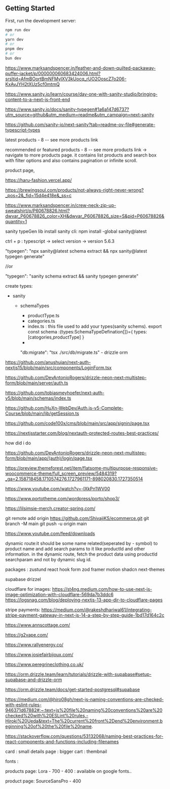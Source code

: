 ## Getting Started

First, run the development server:

```bash
npm run dev
# or
yarn dev
# or
pnpm dev
# or
bun dev
```

https://www.marksandspencer.in/feather-and-down-quilted-packaway-puffer-jacket/p/000000060683424006.html?srsltid=AfmBOortBmNFMyIXV3kUocq_rUO2OoscZ7o206-KxAvJYH2tXUz5cf0mtmQ

https://www.sanity.io/learn/course/day-one-with-sanity-studio/bringing-content-to-a-next-js-front-end

https://www.sanity.io/docs/sanity-typegen#1a6a147d6737?utm_source=github&utm_medium=readme&utm_campaign=next-sanity

https://github.com/sanity-io/next-sanity?tab=readme-ov-file#generate-typescript-types

latest products - 8 -- see more products link

recommended or featured products - 8 -- see more products link -> navigate to more products page. it contains list products and search box with filter options and also contains pagination or infinite scroll.

product page,

https://haru-fashion.vercel.app/

https://brewingsoul.com/products/not-always-right-never-wrong?_pos=2&_fid=15d4e418e&_ss=c


https://www.marksandspencer.in/crew-neck-zip-up-sweatshirt/p/P60678826.html?dwvar_P60678826_color=XH&dwvar_P60678826_size=S&pid=P60678826&quantity=1

      

sanity typeGen lib
install sanity cli: npm install -global sanity@latest

ctrl + p : typescript -> select version -> version 5.6.3

"typegen": "npx sanity@latest schema extract && npx sanity@latest typegen generate"

//or

"typegen": "sanity schema extract && sanity typegen generate"

create types:

- sanity

  - schemaTypes

    - productType.ts
    - categories.ts
    - index.ts : this file used to add your types(sanity schems).
      export const schema :{types:SchemaTypeDefination[]}={
      types:[catogories,productType]
      }
    -

    "db:migrate": "tsx ./src/db/migrate.ts" - drizzle orm

https://github.com/anushujan/next-auth-nextjs15/blob/main/src/components/LoginForm.tsx

https://github.com/DevAntonioRogers/drizzle-neon-next-multistep-form/blob/main/server/auth.ts

https://github.com/tobiasmeyhoefer/next-auth-v5/blob/main/schemas/index.ts

https://github.com/HuXn-WebDev/Auth.js-v5-Complete-Course/blob/main/lib/getSession.ts

https://github.com/code100x/cms/blob/main/src/app/signin/page.tsx

https://nextjsstarter.com/blog/nextauth-protected-routes-best-practices/

how did i do

https://github.com/DevAntonioRogers/drizzle-neon-next-multistep-form/blob/main/app/(auth)/login/page.tsx

https://preview.themeforest.net/item/flatsome-multipurpose-responsive-woocommerce-theme/full_screen_preview/5484319?_ga=2.158718458.1710574276.1727961171-898020830.1727350514

https://www.youtube.com/watch?v=-IXkPn1WV00

https://www.portotheme.com/wordpress/porto/shop3/

https://lilsimsie-merch.creator-spring.com/

git remote add origin https://github.com/ShivajiKS/ecommerce.git
git branch -M main
git push -u origin main

https://www.youtube.com/feed/downloads

dynamic route:it should be some name related(seperated by - symbol) to product name and add search params to it like productId and other information.
in the dynamic route, fetch the product data using productId searchparam and not by dynamic slug id.

packages :
zustund
react hook form
zod
framer motion
shadcn
next-themes

supabase
drizzel

cloudflare for images:
https://st4ng.medium.com/how-to-use-next-js-image-optimization-with-cloudflare-569da7b3ddc6
https://logsnag.com/blog/deploying-nextjs-13-app-dir-to-cloudflare-pages

stripe payments:
https://medium.com/@rakeshdhariwal61/integrating-stripe-payment-gateway-in-next-js-14-a-step-by-step-guide-1bd17d164c2c

https://www.annscottage.com/

https://g2vape.com/

https://www.rallyenergy.co/

https://www.josiefairbijoux.com/

https://www.peregrineclothing.co.uk/

https://orm.drizzle.team/learn/tutorials/drizzle-with-supabase#setup-supabase-and-drizzle-orm

https://orm.drizzle.team/docs/get-started-postgresql#supabase

https://medium.com/@hiro08gh/next-js-naming-conventions-are-checked-with-eslint-rules-946371d67882#:~:text=js%20file%20naming%20conventions%20are%20checked%20with%20ESLint%20rules,-Hiroki%20Ueda&text=The%20current%20front%2Dend%20environment,beginning%20of%20the%20file%20name.

https://stackoverflow.com/questions/53132068/naming-best-practices-for-react-components-and-functions-including-filenames

card : small
details page : bigger
cart : thembnail

fonts :

products page: Lora - 700 - 400 : available on google fonts..

product page:
SourceSansPro - 400
